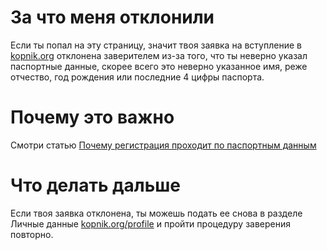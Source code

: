 # За что меня отклонили

Если ты попал на эту страницу, значит твоя заявка на вступление в [kopnik.org](www.kopnik.org) отклонена заверителем из-за того, что ты неверно указал паспортные данные, скорее всего это неверно указанное имя, реже отчество, год рождения или последние 4 цифры паспорта.

# Почему это важно

Смотри статью [Почему регистрация проходит по паспортным данным](../why-passport.md)

# Что делать дальше

Если твоя заявка отклонена, ты можешь подать ее снова в разделе Личные данные [kopnik.org/profile](www.kopnik.org/profile) и пройти процедуру заверения повторно.

